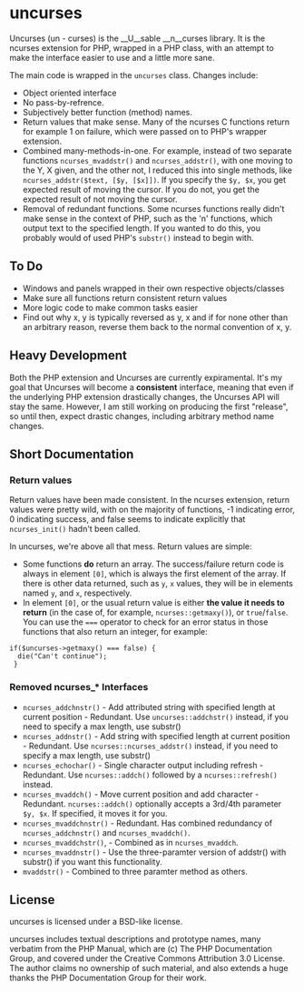 # uncurses #
Uncurses (un - curses) is the __U__sable __n__curses library.  It is the ncurses extension for PHP, wrapped in a PHP class, with an attempt to make the interface easier to use and a little more sane.

The main code is wrapped in the `uncurses` class.  Changes include:

 * Object oriented interface
 * No pass-by-refrence.  
 * Subjectively better function (method) names.
 * Return values that make sense.  Many of the ncurses C functions return for example 1 on failure, which were passed on to PHP's wrapper extension.
 * Combined many-methods-in-one.  For example, instead of two separate functions `ncurses_mvaddstr()` and `ncurses_addstr()`, with one moving to the Y, X given, and the other not, I reduced this into single methods, like `ncurses_addstr($text, [$y, [$x]])`.  If you specify the `$y, $x`, you get expected result of moving the cursor.  If you do not, you get the expected result of not moving the cursor.
 * Removal of redundant functions.  Some ncurses functions really didn't make sense in the context of PHP, such as the 'n' functions, which output text to the specified length.  If you wanted to do this, you probably would of used PHP's `substr()` instead to begin with. 

## To Do ##
 * Windows and panels wrapped in their own respective objects/classes
 * Make sure all functions return consistent return values
 * More logic code to make common tasks easier
 * Find out why x, y is typically reversed as y, x and if for none other than an arbitrary reason, reverse them back to the normal convention of x, y.

## Heavy Development ##
Both the PHP extension and Uncurses are currently expiramental.  It's my goal that Uncurses will become a __consistent__ interface, meaning that even if the underlying PHP extension drastically changes, the Uncurses API will stay the same.  However, I am still working on producing the first "release", so until then, expect drastic changes, including arbitrary method name changes.

## Short Documentation ##

### Return values ###
Return values have been made consistent.  In the ncurses extension, return values were pretty wild, with on the majority of functions, -1 indicating error, 0 indicating success, and false seems to indicate explicitly that `ncurses_init()` hadn't been called.

In uncurses, we're above all that mess.  Return values are simple:
 * Some functions __do__ return an array.  The success/failure return code is always in element `[0]`, which is always the first element of the array.  If there is other data returned, such as `y`, `x` values, they will be in elements named `y`, and `x`, respectively.
 * In element `[0]`, or the usual return value is either __the value it needs to return__ (in the case of, for example, `ncurses::getmaxy()`), or ``true``/``false``.  You can use the `===` operator to check for an error status in those functions that also return an integer, for example:
```
if($uncurses->getmaxy() === false) { 
  die("Can't continue");
 }
 ```
 
### Removed ncurses_* Interfaces ###
* `ncurses_addchnstr()` - Add attributed string with specified length at current position - Redundant.  Use `uncurses::addchstr()` instead, if you need to specify a max length, use substr()
* `ncurses_addnstr()` - Add string with specified length at current position - Redundant.  Use `ncurses::ncurses_addstr()` instead, if you need to specify a max length, use substr()
* `ncurses_echochar()` - Single character output including refresh - Redundant.  Use `ncurses::addch()` followed by a `ncurses::refresh()` instead.
* `ncurses_mvaddch()` - Move current position and add character - Redundant.  `ncurses::addch()` optionally accepts a 3rd/4th parameter `$y, $x`.  If specified, it moves it for you.
* `ncurses_mvaddchnstr()` - Redundant. Has combined redundancy of `ncurses_addchnstr()` and `ncurses_mvaddch()`.
* `ncurses_mvaddchstr()`, - Combined as in `ncurses_mvaddch`.
* `ncurses_mvaddnstr()` - Use the three-paramter version of addstr() with substr() if you want this functionality.
* `mvaddstr()` - Combined to three paramter method as others.

## License ##
uncurses is licensed under a BSD-like license.

uncurses includes textual descriptions and prototype names, many verbatim
from the PHP Manual, which are (c) The PHP Documentation Group, and covered
under the Creative Commons Attribution 3.0 License.  The author claims no
ownership of such material, and also extends a huge thanks the PHP
Documentation Group for their work.
